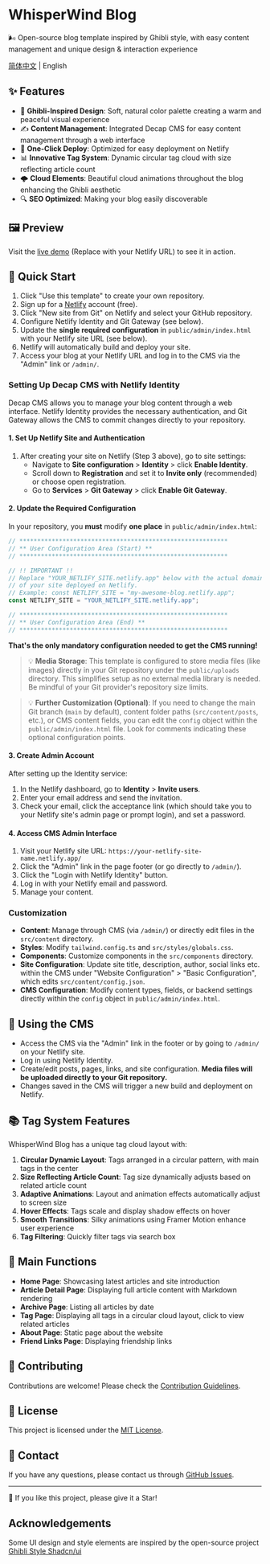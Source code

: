 # WhisperWind Blog

🌬️ Open-source blog template inspired by Ghibli style, with easy content management and unique design & interaction experience

[简体中文](README.zh-CN.md) | English

## ✨ Features

- 🎨 **Ghibli-Inspired Design**: Soft, natural color palette creating a warm and peaceful visual experience
- ✍️ **Content Management**: Integrated Decap CMS for easy content management through a web interface
- 🚀 **One-Click Deploy**: Optimized for easy deployment on Netlify
- 📊 **Innovative Tag System**: Dynamic circular tag cloud with size reflecting article count
- 🌩️ **Cloud Elements**: Beautiful cloud animations throughout the blog enhancing the Ghibli aesthetic
- 🔍 **SEO Optimized**: Making your blog easily discoverable

## 🖼️ Preview

Visit the [live demo](https://your-netlify-site-name.netlify.app/) (Replace with your Netlify URL) to see it in action.

## 🚀 Quick Start

1. Click "Use this template" to create your own repository.
2. Sign up for a [Netlify](https://app.netlify.com/) account (free).
3. Click "New site from Git" on Netlify and select your GitHub repository.
4. Configure Netlify Identity and Git Gateway (see below).
5. Update the **single required configuration** in `public/admin/index.html` with your Netlify site URL (see below).
6. Netlify will automatically build and deploy your site.
7. Access your blog at your Netlify URL and log in to the CMS via the "Admin" link or `/admin/`.

### Setting Up Decap CMS with Netlify Identity

Decap CMS allows you to manage your blog content through a web interface. Netlify Identity provides the necessary authentication, and Git Gateway allows the CMS to commit changes directly to your repository.

#### 1. Set Up Netlify Site and Authentication

1. After creating your site on Netlify (Step 3 above), go to site settings:
   - Navigate to **Site configuration** > **Identity** > click **Enable Identity**.
   - Scroll down to **Registration** and set it to **Invite only** (recommended) or choose open registration.
   - Go to **Services** > **Git Gateway** > click **Enable Git Gateway**.

#### 2. Update the Required Configuration

In your repository, you **must** modify **one place** in `public/admin/index.html`:

```javascript
// **********************************************************
// ** User Configuration Area (Start) **
// **********************************************************

// !! IMPORTANT !!
// Replace "YOUR_NETLIFY_SITE.netlify.app" below with the actual domain name 
// of your site deployed on Netlify.
// Example: const NETLIFY_SITE = "my-awesome-blog.netlify.app";
const NETLIFY_SITE = "YOUR_NETLIFY_SITE.netlify.app"; 

// **********************************************************
// ** User Configuration Area (End) **
// **********************************************************
```

**That's the only mandatory configuration needed to get the CMS running!**

> 💡 **Media Storage**: This template is configured to store media files (like images) directly in your Git repository under the `public/uploads` directory. This simplifies setup as no external media library is needed. Be mindful of your Git provider's repository size limits.

> 💡 **Further Customization (Optional)**: If you need to change the main Git branch (`main` by default), content folder paths (`src/content/posts`, etc.), or CMS content fields, you can edit the `config` object within the `public/admin/index.html` file. Look for comments indicating these optional configuration points.

#### 3. Create Admin Account

After setting up the Identity service:

1. In the Netlify dashboard, go to **Identity** > **Invite users**.
2. Enter your email address and send the invitation.
3. Check your email, click the acceptance link (which should take you to your Netlify site's admin page or prompt login), and set a password.

#### 4. Access CMS Admin Interface

1. Visit your Netlify site URL: `https://your-netlify-site-name.netlify.app/`
2. Click the "Admin" link in the page footer (or go directly to `/admin/`).
3. Click the "Login with Netlify Identity" button.
4. Log in with your Netlify email and password.
5. Manage your content.

### Customization

- **Content**: Manage through CMS (via `/admin/`) or directly edit files in the `src/content` directory.
- **Styles**: Modify `tailwind.config.ts` and `src/styles/globals.css`.
- **Components**: Customize components in the `src/components` directory.
- **Site Configuration**: Update site title, description, author, social links etc. within the CMS under "Website Configuration" > "Basic Configuration", which edits `src/content/config.json`.
- **CMS Configuration**: Modify content types, fields, or backend settings directly within the `config` object in `public/admin/index.html`.

## 📝 Using the CMS

- Access the CMS via the "Admin" link in the footer or by going to `/admin/` on your Netlify site.
- Log in using Netlify Identity.
- Create/edit posts, pages, links, and site configuration. **Media files will be uploaded directly to your Git repository.**
- Changes saved in the CMS will trigger a new build and deployment on Netlify.

## 📚 Tag System Features

WhisperWind Blog has a unique tag cloud layout with:

1. **Circular Dynamic Layout**: Tags arranged in a circular pattern, with main tags in the center
2. **Size Reflecting Article Count**: Tag size dynamically adjusts based on related article count
3. **Adaptive Animations**: Layout and animation effects automatically adjust to screen size
4. **Hover Effects**: Tags scale and display shadow effects on hover
5. **Smooth Transitions**: Silky animations using Framer Motion enhance user experience
6. **Tag Filtering**: Quickly filter tags via search box

## 🧩 Main Functions

- **Home Page**: Showcasing latest articles and site introduction
- **Article Detail Page**: Displaying full article content with Markdown rendering
- **Archive Page**: Listing all articles by date
- **Tag Page**: Displaying all tags in a circular cloud layout, click to view related articles
- **About Page**: Static page about the website
- **Friend Links Page**: Displaying friendship links

## 🤝 Contributing

Contributions are welcome! Please check the [Contribution Guidelines](CONTRIBUTING.md).

## 📃 License

This project is licensed under the [MIT License](LICENSE).

## 📧 Contact

If you have any questions, please contact us through [GitHub Issues](https://github.com/wowyuarm/WhisperWind-blog/issues).

---

🌟 If you like this project, please give it a Star!

## Acknowledgements

Some UI design and style elements are inspired by the open-source project [Ghibli Style Shadcn/ui](https://github.com/cefeng06/Ghibli-Shadcn-Theme)